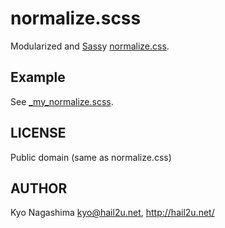 normalize.scss
==============

Modularized and [Sass](http://sass-lang.com/)y [normalize.css](http://necolas.github.com/normalize.css/).


Example
-------

See [\_my\_normalize.scss](https://github.com/hail2u/normalize.scss/blob/master/_my_normalize.scss).


LICENSE
-------

Public domain (same as normalize.css)


AUTHOR
------

Kyo Nagashima <kyo@hail2u.net>, http://hail2u.net/

